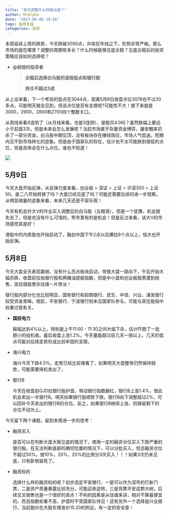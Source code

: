 ```yaml
---
title: "本次调整什么时候见底？"
author: MrAlpha
date: "2017-05-08 19:56"
tags: 每周复盘
categories: 投资
---
```


本周延续上周的跌势，今天跌破3000点，并收在年线之下，形势非常严峻。那么市场的底在哪里？调整的周期有多长？什么时候能够见底企稳？见底企稳后的投资策略应该如何选择呢？

- @弱弱的投资者

  > **企稳后选择白马股的波段低点和银行股**

  > **持仓不超过3成**

从上证来看，下一个考验的低点在3044点，距离5月8日收盘点位3078也不过30多点。可能明天就会见到，但该点位是否有支撑呢?可能性不大！接下来就是3000，2900，2800和2700四个整数关口。

从周线来看4连阴了（从月线来看，也是3连阴），是股灾4.0吗？虽然跌幅上要远小于前面3次，但是未来会怎么发展呢？当前市场属于存量资金博弈，雄安概率坑杀了一部分资金，白马股中期见顶，没有板块存在赚钱效应，市场人气低迷。短期内见不到市场转化的迹象。但是由于国家队的存在，估计也不太可能跌到很低的点位，但是具体会在什么点位，谁也不知道！

![](http://7xonmk.com1.z0.glb.clouddn.com/2017-05-08_21-58-35.png)

## 5月9日

今天大盘开始反弹，从反弹力度来看，创业板 > 深证 > 上证 > 沪深300 > 上证50。是二八开始转换了吗？大盘已经见底了吗？可能还需要后续的进一步观察。从明显缩量的迹象来看，未来几天还是不容乐观！

今天有机会抄大V的作业买入调整后的白马股（五粮液），但是一个犹豫，机会就失去了。但是也没有什么可惜的，熊市里有的是机会！但是反过来看，该大V的市场感觉真是好！

港股中的内房股也开始启动了，融创中国下午2点以后爆拉6个点以上，恒大也开始反弹。

## 5月8日

今天大盘全天表现羸弱，没有什么亮点板块启动，导致大盘一路向下，午后开始大幅杀跌，收盘前拉抬银行股和两桶油提振指数，但是中小盘和创业板股票遭到抛售，高估值股票杀估值一片惨淡！

银行股内部分化也比较明显，国有银行和招商银行、民生、中信、兴业、浦发银行较受资金青睐。相反，平安银行、宁波银行则未见国家队参与，可能与其在股指中权重过低有关。

- **国投电力**

  振幅达到4%以上，特别是上午11:00 - 11:30之间大幅下杀，估计吓跑了一批胆小的投机者。最后收盘上涨1.2%。今天量能超过前几天一倍以上，几天的低点可能对后续走势形成比较牢固的支撑。

- 海兴电力

  海兴今天下跌4.5%，走势已经比较难看了，如果明天大盘整体仍然保持弱势，可能需要择机卖出了。

- 银行B

  今天在收盘前GJD拉银行股护盘，带动银行指数翻红，银行B上涨1.4%，借此机会卖出一半银行B。明天如果银行股顺势下跌，银行B向下调整超过2%，可以回补今天卖出的银行B的仓位。反之，如果银行B继续上涨，则保留剩下的仓位不动为上。

今天留下两个课题，留到本周进一步的思考：

- 融资买入

  是否可以在判断大盘大致见底的情况下，使用一定的融资仓位买入下跌严重的银行股。在无法判断底部的确切位置的情况下，可以分批买入，但总融资仓位不超过50%。按10%，20%，20%的比例分3次买入！！！如果3次仍未见底，只有卧倒装死了。

- 融资标的

  选择什么样的融资标的呢？初步选定平安银行，一是可以作为深市的打新门票，二是资产质量暴露比较充分，可能迎来逆转，三是背靠平安这颗大树，后续交叉销售也是一个很好的卖点！不利的因素是从估值来讲，相对不算最便宜的，而且指数权重不高，护盘时不受国家队待见！还有另外一个选择是兴业银行，当前股价在大股东增发价15.20的附近，有一定的安全垫！
